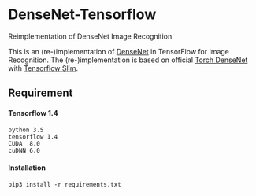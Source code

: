 # DenseNet-Tensorflow
Reimplementation of DenseNet Image Recognition

This is an (re-)implementation of [DenseNet](https://arxiv.org/abs/1608.06993) in TensorFlow for Image Recognition. The (re-)implementation is based on official [Torch DenseNet](https://github.com/liuzhuang13/DenseNet) with [Tensorflow Slim](https://github.com/tensorflow/tensorflow/tree/master/tensorflow/contrib/slim).

## Requirement
#### Tensorflow 1.4
```
python 3.5
tensorflow 1.4
CUDA  8.0
cuDNN 6.0
```

#### Installation
```
pip3 install -r requirements.txt
```